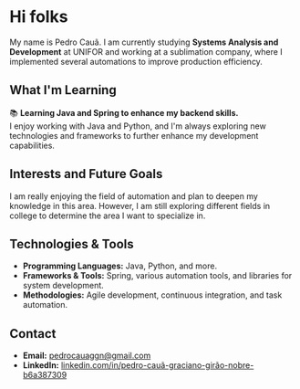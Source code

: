 # Hi folks

My name is Pedro Cauã. I am currently studying **Systems Analysis and Development** at UNIFOR and working at a sublimation company, where I implemented several automations to improve production efficiency.

## What I'm Learning

📚 **Learning Java and Spring to enhance my backend skills.**  
I enjoy working with Java and Python, and I'm always exploring new technologies and frameworks to further enhance my development capabilities.

## Interests and Future Goals

I am really enjoying the field of automation and plan to deepen my knowledge in this area. However, I am still exploring different fields in college to determine the area I want to specialize in.

## Technologies & Tools

- **Programming Languages:** Java, Python, and more.
- **Frameworks & Tools:** Spring, various automation tools, and libraries for system development.
- **Methodologies:** Agile development, continuous integration, and task automation.

## Contact

- **Email:** [pedrocauaggn@gmail.com](mailto:pedrocauaggn@gmail.com)
- **LinkedIn:** [linkedin.com/in/pedro-cauã-graciano-girão-nobre-b6a387309](https://linkedin.com/in/pedro-cauã-graciano-girão-nobre-b6a387309)
